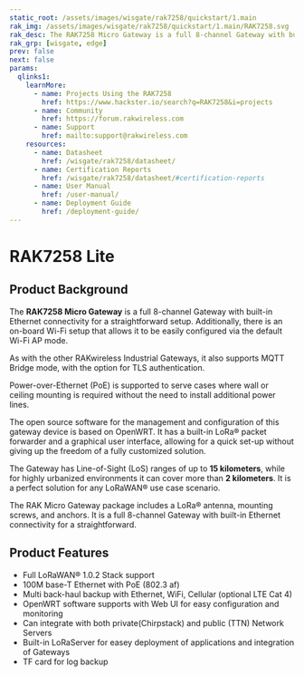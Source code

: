 ```yaml
---
static_root: /assets/images/wisgate/rak7258/quickstart/1.main
rak_img: /assets/images/wisgate/rak7258/quickstart/1.main/RAK7258.svg
rak_desc: The RAK7258 Micro Gateway is a full 8-channel Gateway with built-in Ethernet connectivity for a straightforward setup. Additionally, there is an on-board Wi-Fi setup that allows it to be easily configured via the default Wi-Fi AP mode.
rak_grp: [wisgate, edge]
prev: false
next: false
params:
  qlinks1:
    learnMore:
      - name: Projects Using the RAK7258
        href: https://www.hackster.io/search?q=RAK7258&i=projects
      - name: Community
        href: https://forum.rakwireless.com
      - name: Support
        href: mailto:support@rakwireless.com
    resources:
      - name: Datasheet
        href: /wisgate/rak7258/datasheet/
      - name: Certification Reports
        href: /wisgate/rak7258/datasheet/#certification-reports
      - name: User Manual
        href: /user-manual/
      - name: Deployment Guide
        href: /deployment-guide/
---
```


# RAK7258 Lite

<rk-img
  :src="`${$frontmatter.static_root}/rak7258_overview.jpg`"
  width="85%"
  figure-number="1"
  caption="RAK7258 Micro Gateway"
/>

## Product Background

The **RAK7258 Micro Gateway** is a full 8-channel Gateway with built-in Ethernet connectivity for a straightforward setup. Additionally, there is an on-board Wi-Fi setup that allows it to be easily configured via the default Wi-Fi AP mode.

As with the other RAKwireless Industrial Gateways, it also supports MQTT Bridge mode, with the option for TLS authentication.

Power-over-Ethernet (PoE) is supported to serve cases where wall or ceiling mounting is required without the need to install additional power lines.

The open source software for the management and configuration of this gateway device is based on OpenWRT. It has a built-in LoRa® packet forwarder and a graphical user interface, allowing for a quick set-up without giving up the freedom of a fully customized solution.

The Gateway has Line-of-Sight (LoS) ranges of up to **15 kilometers**, while for highly urbanized environments it can cover more than **2 kilometers**. It is a perfect solution for any LoRaWAN® use case scenario.

The RAK Micro Gateway package includes a LoRa® antenna, mounting screws, and anchors. It is a full 8-channel Gateway with built-in Ethernet connectivity for a straightforward.

<rk-btn
  src="/wisgate/rak7258/quickstart/"
  label="Get Started with RAK7258 Micro Gateway"
/>

<rk-quick-links :params="$page.frontmatter.params.qlinks1" />

## Product Features

- Full LoRaWAN® 1.0.2 Stack support
- 100M base-T Ethernet with PoE (802.3 af)
- Multi back-haul backup with Ethernet, WiFi, Cellular (optional LTE Cat 4)
- OpenWRT software supports with Web UI for easy configuration and monitoring
- Can integrate with both private(Chirpstack) and public (TTN) Network Servers
- Built-in LoRaServer for easey deployment of applications and integration of Gateways
- TF card for log backup

<rk-btn
  src="https://store.rakwireless.com/products/rak7258-micro-gateway"
  label="Buy a RAK7258 Micro Gateway"
  _blank
/>
